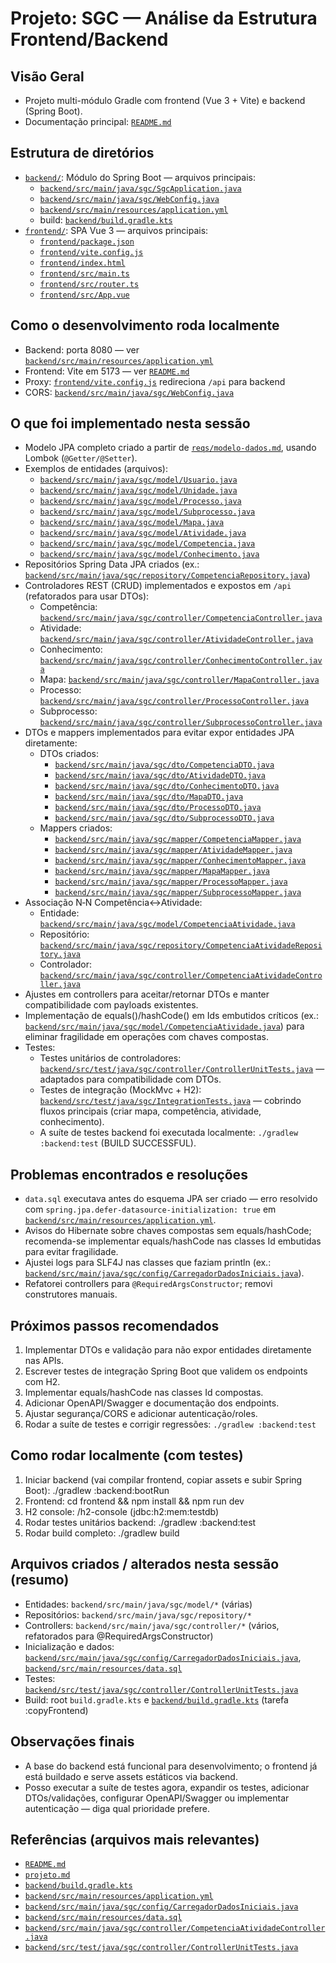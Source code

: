 # Projeto: SGC — Análise da Estrutura Frontend/Backend

## Visão Geral
- Projeto multi-módulo Gradle com frontend (Vue 3 + Vite) e backend (Spring Boot).
- Documentação principal: [`README.md`](README.md:1)

## Estrutura de diretórios
- [`backend/`](backend:1): Módulo do Spring Boot — arquivos principais:
  - [`backend/src/main/java/sgc/SgcApplication.java`](backend/src/main/java/sgc/SgcApplication.java:1)
  - [`backend/src/main/java/sgc/WebConfig.java`](backend/src/main/java/sgc/WebConfig.java:1)
  - [`backend/src/main/resources/application.yml`](backend/src/main/resources/application.yml:1)
  - build: [`backend/build.gradle.kts`](backend/build.gradle.kts:1)
- [`frontend/`](frontend:1): SPA Vue 3 — arquivos principais:
  - [`frontend/package.json`](frontend/package.json:1)
  - [`frontend/vite.config.js`](frontend/vite.config.js:1)
  - [`frontend/index.html`](frontend/index.html:1)
  - [`frontend/src/main.ts`](frontend/src/main.ts:1)
  - [`frontend/src/router.ts`](frontend/src/router.ts:1)
  - [`frontend/src/App.vue`](frontend/src/App.vue:1)

## Como o desenvolvimento roda localmente
- Backend: porta 8080 — ver [`backend/src/main/resources/application.yml`](backend/src/main/resources/application.yml:1)
- Frontend: Vite em 5173 — ver [`README.md`](README.md:29)
- Proxy: [`frontend/vite.config.js`](frontend/vite.config.js:11) redireciona `/api` para backend
- CORS: [`backend/src/main/java/sgc/WebConfig.java`](backend/src/main/java/sgc/WebConfig.java:1)

## O que foi implementado nesta sessão
- Modelo JPA completo criado a partir de [`reqs/modelo-dados.md`](reqs/modelo-dados.md:1), usando Lombok (`@Getter/@Setter`).
- Exemplos de entidades (arquivos):
  - [`backend/src/main/java/sgc/model/Usuario.java`](backend/src/main/java/sgc/model/Usuario.java:1)
  - [`backend/src/main/java/sgc/model/Unidade.java`](backend/src/main/java/sgc/model/Unidade.java:1)
  - [`backend/src/main/java/sgc/model/Processo.java`](backend/src/main/java/sgc/model/Processo.java:1)
  - [`backend/src/main/java/sgc/model/Subprocesso.java`](backend/src/main/java/sgc/model/Subprocesso.java:1)
  - [`backend/src/main/java/sgc/model/Mapa.java`](backend/src/main/java/sgc/model/Mapa.java:1)
  - [`backend/src/main/java/sgc/model/Atividade.java`](backend/src/main/java/sgc/model/Atividade.java:1)
  - [`backend/src/main/java/sgc/model/Competencia.java`](backend/src/main/java/sgc/model/Competencia.java:1)
  - [`backend/src/main/java/sgc/model/Conhecimento.java`](backend/src/main/java/sgc/model/Conhecimento.java:1)
- Repositórios Spring Data JPA criados (ex.: [`backend/src/main/java/sgc/repository/CompetenciaRepository.java`](backend/src/main/java/sgc/repository/CompetenciaRepository.java:1))
- Controladores REST (CRUD) implementados e expostos em `/api` (refatorados para usar DTOs):
  - Competência: [`backend/src/main/java/sgc/controller/CompetenciaController.java`](backend/src/main/java/sgc/controller/CompetenciaController.java:1)
  - Atividade: [`backend/src/main/java/sgc/controller/AtividadeController.java`](backend/src/main/java/sgc/controller/AtividadeController.java:1)
  - Conhecimento: [`backend/src/main/java/sgc/controller/ConhecimentoController.java`](backend/src/main/java/sgc/controller/ConhecimentoController.java:1)
  - Mapa: [`backend/src/main/java/sgc/controller/MapaController.java`](backend/src/main/java/sgc/controller/MapaController.java:1)
  - Processo: [`backend/src/main/java/sgc/controller/ProcessoController.java`](backend/src/main/java/sgc/controller/ProcessoController.java:1)
  - Subprocesso: [`backend/src/main/java/sgc/controller/SubprocessoController.java`](backend/src/main/java/sgc/controller/SubprocessoController.java:1)
- DTOs e mappers implementados para evitar expor entidades JPA diretamente:
  - DTOs criados:
    - [`backend/src/main/java/sgc/dto/CompetenciaDTO.java`](backend/src/main/java/sgc/dto/CompetenciaDTO.java:1)
    - [`backend/src/main/java/sgc/dto/AtividadeDTO.java`](backend/src/main/java/sgc/dto/AtividadeDTO.java:1)
    - [`backend/src/main/java/sgc/dto/ConhecimentoDTO.java`](backend/src/main/java/sgc/dto/ConhecimentoDTO.java:1)
    - [`backend/src/main/java/sgc/dto/MapaDTO.java`](backend/src/main/java/sgc/dto/MapaDTO.java:1)
    - [`backend/src/main/java/sgc/dto/ProcessoDTO.java`](backend/src/main/java/sgc/dto/ProcessoDTO.java:1)
    - [`backend/src/main/java/sgc/dto/SubprocessoDTO.java`](backend/src/main/java/sgc/dto/SubprocessoDTO.java:1)
  - Mappers criados:
    - [`backend/src/main/java/sgc/mapper/CompetenciaMapper.java`](backend/src/main/java/sgc/mapper/CompetenciaMapper.java:1)
    - [`backend/src/main/java/sgc/mapper/AtividadeMapper.java`](backend/src/main/java/sgc/mapper/AtividadeMapper.java:1)
    - [`backend/src/main/java/sgc/mapper/ConhecimentoMapper.java`](backend/src/main/java/sgc/mapper/ConhecimentoMapper.java:1)
    - [`backend/src/main/java/sgc/mapper/MapaMapper.java`](backend/src/main/java/sgc/mapper/MapaMapper.java:1)
    - [`backend/src/main/java/sgc/mapper/ProcessoMapper.java`](backend/src/main/java/sgc/mapper/ProcessoMapper.java:1)
    - [`backend/src/main/java/sgc/mapper/SubprocessoMapper.java`](backend/src/main/java/sgc/mapper/SubprocessoMapper.java:1)
- Associação N‑N Competência<->Atividade:
  - Entidade: [`backend/src/main/java/sgc/model/CompetenciaAtividade.java`](backend/src/main/java/sgc/model/CompetenciaAtividade.java:1)
  - Repositório: [`backend/src/main/java/sgc/repository/CompetenciaAtividadeRepository.java`](backend/src/main/java/sgc/repository/CompetenciaAtividadeRepository.java:1)
  - Controlador: [`backend/src/main/java/sgc/controller/CompetenciaAtividadeController.java`](backend/src/main/java/sgc/controller/CompetenciaAtividadeController.java:1)
- Ajustes em controllers para aceitar/retornar DTOs e manter compatibilidade com payloads existentes.
- Implementação de equals()/hashCode() em Ids embutidos críticos (ex.: [`backend/src/main/java/sgc/model/CompetenciaAtividade.java`](backend/src/main/java/sgc/model/CompetenciaAtividade.java:1)) para eliminar fragilidade em operações com chaves compostas.
- Testes:
  - Testes unitários de controladores: [`backend/src/test/java/sgc/controller/ControllerUnitTests.java`](backend/src/test/java/sgc/controller/ControllerUnitTests.java:1) — adaptados para compatibilidade com DTOs.
  - Testes de integração (MockMvc + H2): [`backend/src/test/java/sgc/IntegrationTests.java`](backend/src/test/java/sgc/IntegrationTests.java:1) — cobrindo fluxos principais (criar mapa, competência, atividade, conhecimento).
  - A suíte de testes backend foi executada localmente: `./gradlew :backend:test` (BUILD SUCCESSFUL).

## Problemas encontrados e resoluções
- `data.sql` executava antes do esquema JPA ser criado — erro resolvido com `spring.jpa.defer-datasource-initialization: true` em [`backend/src/main/resources/application.yml`](backend/src/main/resources/application.yml:1).
- Avisos do Hibernate sobre chaves compostas sem equals/hashCode; recomenda-se implementar equals/hashCode nas classes Id embutidas para evitar fragilidade.
- Ajustei logs para SLF4J nas classes que faziam println (ex.: [`backend/src/main/java/sgc/config/CarregadorDadosIniciais.java`](backend/src/main/java/sgc/config/CarregadorDadosIniciais.java:1)).
- Refatorei controllers para `@RequiredArgsConstructor`; removi construtores manuais.

## Próximos passos recomendados
1. Implementar DTOs e validação para não expor entidades diretamente nas APIs.
2. Escrever testes de integração Spring Boot que validem os endpoints com H2.
3. Implementar equals/hashCode nas classes Id compostas.
4. Adicionar OpenAPI/Swagger e documentação dos endpoints.
5. Ajustar segurança/CORS e adicionar autenticação/roles.
6. Rodar a suíte de testes e corrigir regressões: `./gradlew :backend:test`

## Como rodar localmente (com testes)
1. Iniciar backend (vai compilar frontend, copiar assets e subir Spring Boot): ./gradlew :backend:bootRun
2. Frontend: cd frontend && npm install && npm run dev
3. H2 console: /h2-console (jdbc:h2:mem:testdb)
4. Rodar testes unitários backend: ./gradlew :backend:test
5. Rodar build completo: ./gradlew build

## Arquivos criados / alterados nesta sessão (resumo)
- Entidades: `backend/src/main/java/sgc/model/*` (várias)
- Repositórios: `backend/src/main/java/sgc/repository/*`
- Controllers: `backend/src/main/java/sgc/controller/*` (vários, refatorados para @RequiredArgsConstructor)
- Inicialização e dados: [`backend/src/main/java/sgc/config/CarregadorDadosIniciais.java`](backend/src/main/java/sgc/config/CarregadorDadosIniciais.java:1), [`backend/src/main/resources/data.sql`](backend/src/main/resources/data.sql:1)
- Testes: [`backend/src/test/java/sgc/controller/ControllerUnitTests.java`](backend/src/test/java/sgc/controller/ControllerUnitTests.java:1)
- Build: root `build.gradle.kts` e [`backend/build.gradle.kts`](backend/build.gradle.kts:1) (tarefa :copyFrontend)

## Observações finais
- A base do backend está funcional para desenvolvimento; o frontend já está buildado e serve assets estáticos via backend.
- Posso executar a suíte de testes agora, expandir os testes, adicionar DTOs/validações, configurar OpenAPI/Swagger ou implementar autenticação — diga qual prioridade prefere.

## Referências (arquivos mais relevantes)
- [`README.md`](README.md:1)
- [`projeto.md`](projeto.md:1)
- [`backend/build.gradle.kts`](backend/build.gradle.kts:1)
- [`backend/src/main/resources/application.yml`](backend/src/main/resources/application.yml:1)
- [`backend/src/main/java/sgc/config/CarregadorDadosIniciais.java`](backend/src/main/java/sgc/config/CarregadorDadosIniciais.java:1)
- [`backend/src/main/resources/data.sql`](backend/src/main/resources/data.sql:1)
- [`backend/src/main/java/sgc/controller/CompetenciaAtividadeController.java`](backend/src/main/java/sgc/controller/CompetenciaAtividadeController.java:1)
- [`backend/src/test/java/sgc/controller/ControllerUnitTests.java`](backend/src/test/java/sgc/controller/ControllerUnitTests.java:1)